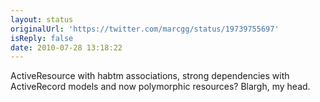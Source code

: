 ```yaml
---
layout: status
originalUrl: 'https://twitter.com/marcgg/status/19739755697'
isReply: false
date: 2010-07-28 13:18:22
---
```


ActiveResource with habtm associations, strong dependencies with ActiveRecord models and now polymorphic resources? Blargh, my head.
